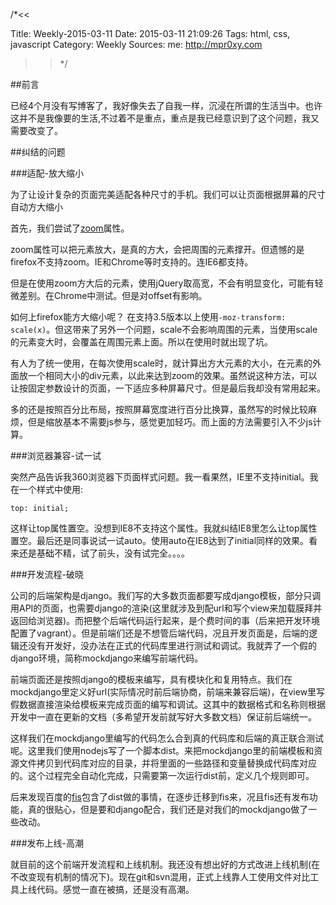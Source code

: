 /*<<

 Title: Weekly-2015-03-11
 Date: 2015-03-11 21:09:26
 Tags: html, css, javascript
 Category: Weekly
 Sources:
   me: http://mpr0xy.com
>>*/

##前言

已经4个月没有写博客了，我好像失去了自我一样，沉浸在所谓的生活当中。也许这并不是我像要的生活,不过着不是重点，重点是我已经意识到了这个问题，我又需要改变了。

##纠结的问题

###适配-放大缩小

为了让设计复杂的页面完美适配各种尺寸的手机。我们可以让页面根据屏幕的尺寸自动方大缩小

首先，我们尝试了[zoom](http://www.w3chtml.com/css3/properties/user-interface/zoom.html)属性。

zoom属性可以把元素放大，是真的方大，会把周围的元素撑开。但遗憾的是firefox不支持zoom。IE和Chrome等时支持的。连IE6都支持。

但是在使用zoom方大后的元素，使用jQuery取高宽，不会有明显变化，可能有轻微差别。在Chrome中测试。但是对offset有影响。

如何上firefox能方大缩小呢？
在支持3.5版本以上使用```-moz-transform: scale(x)```。但这带来了另外一个问题，scale不会影响周围的元素，当使用scale的元素变大时，会覆盖在周围元素上面。所以在使用时就出现了坑。

有人为了统一使用，在每次使用scale时，就计算出方大元素的大小，在元素的外面放一个相同大小的div元素，以此来达到zoom的效果。虽然说这种方法，可以让按固定参数设计的页面，一下适应多种屏幕尺寸。但是最后我却没有常用起来。

多的还是按照百分比布局，按照屏幕宽度进行百分比换算，虽然写的时候比较麻烦，但是缩放基本不需要js参与，感觉更加轻巧。而上面的方法需要引入不少js计算。

###浏览器兼容-试一试

突然产品告诉我360浏览器下页面样式问题。我一看果然，IE里不支持initial。我在一个样式中使用:

```
top: initial;
```

这样让top属性置空。没想到IE8不支持这个属性。我就纠结IE8里怎么让top属性置空。最后还是同事说试一试auto。使用auto在IE8达到了initial同样的效果。看来还是基础不精，试了前头，没有试完全。。。。

###开发流程-破晓

公司的后端架构是django。我们写的大多数页面都要写成django模板，部分只调用API的页面，也需要django的渲染(这里就涉及到配url和写个view来加载膜拜并返回给浏览器)。而把整个后端代码运行起来，是个费时间的事（后来把开发环境配置了vagrant）。但是前端们还是不想管后端代码，况且开发页面是，后端的逻辑还没有开发好，没办法在正式的代码库里进行测试和调试。我就弄了一个假的django环境，简称mockdjango来编写前端代码。

前端页面还是按照django的模板来编写，具有模块化和复用特点。我们在mockdjango里定义好url(实际情况时前后端协商，前端来兼容后端)，在view里写假数据直接渲染给模板来完成页面的编写和调试。这其中的数据格式和名称则根据开发中一直在更新的文档（多希望开发前就写好大多数文档）保证前后端统一。

这样我们在mockdjango里编写的代码怎么合到真的代码库和后端的真正联合测试呢。这里我们使用nodejs写了一个脚本dist。来把mockdjango里的前端模板和资源文件拷贝到代码库对应的目录，并将里面的一些路径和变量替换成代码库对应的。这个过程完全自动化完成，只需要第一次运行dist前，定义几个规则即可。

后来发现百度的[fis](http://fis.baidu.com/)包含了dist做的事情，在逐步迁移到fis来，况且fis还有发布功能，真的很贴心，但是要和django配合，我们还是对我们的mockdjango做了一些改动。

###发布上线-高潮

就目前的这个前端开发流程和上线机制。我还没有想出好的方式改进上线机制(在不改变现有机制的情况下)。现在git和svn混用，正式上线靠人工使用文件对比工具上线代码。感觉一直在被搞，还是没有高潮。